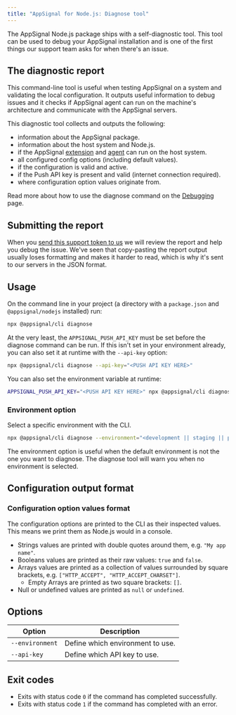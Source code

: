 ```yaml
---
title: "AppSignal for Node.js: Diagnose tool"
---
```


The AppSignal Node.js package ships with a self-diagnostic tool. This tool can be used to debug your AppSignal installation and is one of the first things our support team asks for when there's an issue.

## The diagnostic report

This command-line tool is useful when testing AppSignal on a system and validating the local configuration. It outputs useful information to debug issues and it checks if AppSignal agent can run on the machine's architecture and communicate with the AppSignal servers.

This diagnostic tool collects and outputs the following:

- information about the AppSignal package.
- information about the host system and Node.js.
- if the AppSignal [extension](/appsignal/how-appsignal-operates.html#extension) and [agent](/appsignal/how-appsignal-operates.html#agent) can run on the host system.
- all configured config options (including default values).
- if the configuration is valid and active.
- if the Push API key is present and valid (internet connection required).
- where configuration option values originate from.

Read more about how to use the diagnose command on the [Debugging][debugging] page.

## Submitting the report

When you [send this support token to us](mailto:support@appsignal.com) we will review the report and help you debug the issue. We've seen that copy-pasting the report output usually loses formatting and makes it harder to read, which is why it's sent to our servers in the JSON format.

## Usage

On the command line in your project (a directory with a `package.json` and `@appsignal/nodejs` installed) run:

```bash
npx @appsignal/cli diagnose
```

At the very least, the `APPSIGNAL_PUSH_API_KEY` must be set before the diagnose command can be run. If this isn't set in your environment already, you can also set it at runtime with the `--api-key` option:

```bash
npx @appsignal/cli diagnose --api-key="<PUSH API KEY HERE>"
```

You can also set the environment variable at runtime:

```bash
APPSIGNAL_PUSH_API_KEY="<PUSH API KEY HERE>" npx @appsignal/cli diagnose
```

### Environment option

Select a specific environment with the CLI.

```bash
npx @appsignal/cli diagnose --environment="<development || staging || production>"
```

The environment option is useful when the default environment is not the one you want to diagnose. The diagnose tool will warn you when no environment is selected.

## Configuration output format

### Configuration option values format

The configuration options are printed to the CLI as their inspected values. This means we print them as Node.js would in a console.

- Strings values are printed with double quotes around them, e.g. `"My app name"`.
- Booleans values are printed as their raw values: `true` and `false`.
- Arrays values are printed as a collection of values surrounded by square brackets, e.g. `["HTTP_ACCEPT", "HTTP_ACCEPT_CHARSET"]`.
  - Empty Arrays are printed as two square brackets: `[]`.
- Null or undefined values are printed as `null` or `undefined`.

## Options

| Option | Description |
| ------ | ----------- |
| `--environment` | Define which environment to use. |
| `--api-key` | Define which API key to use. |

## Exit codes

- Exits with status code `0` if the command has completed successfully.
- Exits with status code `1` if the command has completed with an error.

[debugging]: /support/debugging.html
